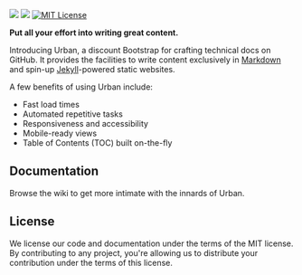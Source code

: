 <a href="https://travis-ci.org/caleorourke/urban?branch=gh-pages" target="_blank"><img src="http://travis-ci.org/caleorourke/urban.svg?branch=gh-pages"></a>
<a href="https://david-dm.org/caleorourke/urban#info=devDependencies" target="_blank"><img src="https://david-dm.org/caleorourke/urban/dev-status.svg?theme=shields.io"></a>
<a href="http://github.com/caleorourke/urban/blob/gh-pages/LICENSE" target="_blank"><img src="http://img.shields.io/badge/License-MIT-blue.svg" alt="MIT License"></a>

**Put all your effort into writing great content.**

Introducing Urban, a discount Bootstrap for crafting technical docs on GitHub. It provides the facilities to write content exclusively in [Markdown](http://en.m.wikipedia.org/wiki/Markdown) and spin-up [Jekyll](http://jekyllrb.com)-powered static websites.

A few benefits of using Urban include:

* Fast load times
* Automated repetitive tasks
* Responsiveness and accessibility
* Mobile-ready views
* Table of Contents (TOC) built on-the-fly

## Documentation

Browse the wiki to get more intimate with the innards of Urban.

## License

We license our code and documentation under the terms of the MIT license. By contributing to any project, you're allowing us to distribute your contribution under the terms of this license.
